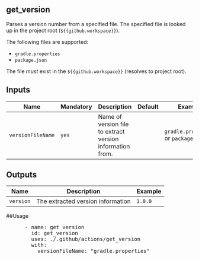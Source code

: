 ## get_version

Parses a version number from a specified file.
The specified file is looked up in the project root (`${{github.workspace}}`).

The following files are supported:
- `gradle.properties`
- `package.json`

The file _must_ exist in the `${{github.workspace}}` (resolves to project root).

## Inputs

Name | Mandatory | Description | Default | Example
-- | -- | -- | -- | --
`versionFileName` | `yes` | Name of version file to extract version information from. | | `gradle.properties` or `package.json`

## Outputs

Name | Description | Example
-- | -- | -- 
`version` | The extracted version information | `1.0.0`


##Usage

<pre>
      - name: get version
        id: get_version
        uses: ./.github/actions/get_version
        with:
          versionFileName: "gradle.properties"
</pre>


